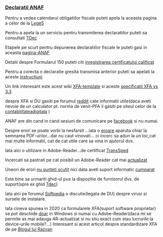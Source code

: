 ### **[Declaratii ANAF](https://www.afm.ro/taxe_declaratii.php)** ###

Pentru a vedea calendarul obligatiilor fiscale puteti apela la aceasta pagina a celor de la [Lege5](https://lege5.ro/calendar)

Pentru a apela la un serviciu pentru transmiterea declaratiilor puteti sa consultati [TDec](https://www.tdec.ro/)

Etapele pe scurt pentru depunerea declaratiilor fiscale le puteti gasi in aceasta [pagina-ANAF](https://static.anaf.ro/static/10/Anaf/Declaratii_R/instructiuni/etape_depunere.htm)

Detalii despre Formularul 150 puteti citi [inregistrarea certificatului calificat](https://www.anaf.ro/inregcalificat/)

Pentru a corecta o declaratie gresita transmisa anterior puteti sa apelati la aceste [instructiuni](https://mfinante.gov.ro/documents/35673/254042/Ciofliceanu05.pdf)

Un link interesant este acest wiki [XFA-template](https://www.w3.org/1999/05/XFA/xfa-template.html) si aceste [specificatii XFA vs 3.3](https://pdfa.org/norm-refs/XFA-3_3.pdf)

despre XFA si DU gasiti pe forumul [reddit](https://www.reddit.com/r/Romania/comments/108zhut/declara%C8%9Bia_unic%C4%83_2023_pdful_inteligent_pe_siteul/?rdt=49791&onetap_auto=true) cate informatii utile(daca aveti nevoie de un calculator pt. norma de venit-PFA il gasiti pe siteul celor de la [contabilitateadigitala](https://www.contabilitatedigitala.ro/calculator-pfa-norma-de-venit-2023/) )

ANAF are din cand in cand sesiuni de comunicare pe [facebook](https://www.facebook.com/www.ANAF.ro/posts/2360905437562096/?paipv=0&eav=AfaF1m7iWWsSjCf2JWBfI6NAiPeLAbAM-jXVXtISvew-uFGGpzEurN_jBuL3Ff9QXco&_rdr) si nu numai.

Despre erori se poate vorbi la nesfarsit ...iata o [eroare](https://www.certsign.ro/ro/suport/eroare-la-semnarea-pdf-urilor-cu-adobe-acrobat-reader-dc/) aparuta chiar la semnarea PDF-urilor...dar nu caut vinovati... ci incerc sa adun la un loc,cat mai multe informatii, cat de cat utile care sa vina in ajutorul dvs. 

Iata aici o utilizare in Adobe-Reader...de certificat [TransSped](https://devforum.ro/t/utilizare-certificat-in-adobe-reader-cu-trans-sped/17419)

Incercati sa pastrati pe cat posibil un Adobe-Reader cat mai [actualizat](https://forum.sagasoft.ro/viewtopic.php?p=278847)

Uneori de erori [nu sunteti scutit](https://www.rvx.ro/manual/docs/account/declaratie300/) nici data aveti suport informatic [cumparat](https://www.rvx.ro/manual/docs/account/declaratie394/generarea-declaratiei-394/)

Este bine sa urmariti ghid-ul pus la dispozitie de furnizorul dvs. de suport(spre ex ghid [Tdec](https://www.tdec.ro/ghid))

Iata aici pe forumul [Softpedia](https://forum.softpedia.com/topic/1226458-declaratie-unica-pfa-prin-spv/) o discutie(legata de DU) despre virusi si sursele de instalare.

Iata cineva spunea in 2020 ca formularele XFA(suport software proprietar) se pot deschide [doar](https://republica.ro/declaratia-unica-2020-modelul-oficial-al-formularului) in Windows si numai cu Adobe-Reader(daca mi se permite as mai adauga AR-actualizat si nu stiu exact cum stau lucrurile la device-urile mobile?...)
Interesant si acest articol despre standardizare XFA de pe [Blogul lui Razvan](https://razvansandu.zando.ro/2012/10/declaratii-fiscale-fisiere-pdf-care-nu.html)


